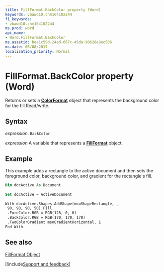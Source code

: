 ```yaml
---
title: FillFormat.BackColor property (Word)
keywords: vbawd10.chm164102244
f1_keywords:
- vbawd10.chm164102244
ms.prod: word
api_name:
- Word.FillFormat.BackColor
ms.assetid: bea1c59d-24ed-667c-45da-90626e8ec506
ms.date: 06/08/2017
localization_priority: Normal
---
```



# FillFormat.BackColor property (Word)

Returns or sets a  **[ColorFormat](Word.ColorFormat.md)** object that represents the background color for the fill Read/write.


## Syntax

_expression_. `BackColor`

_expression_ A variable that represents a **[FillFormat](word.fillformat.md)** object.


## Example

This example adds a rectangle to the active document and then sets the foreground color, background color, and gradient for the rectangle's fill.


```vb
Dim docActive As Document 
 
Set docActive = ActiveDocument 
 
With docActive.Shapes.AddShape(msoShapeRectangle, _ 
 90, 90, 90, 50).Fill 
 .ForeColor.RGB = RGB(128, 0, 0) 
 .BackColor.RGB = RGB(170, 170, 170) 
 .TwoColorGradient msoGradientHorizontal, 1 
End With
```


## See also


[FillFormat Object](Word.FillFormat.md)

[!include[Support and feedback](~/includes/feedback-boilerplate.md)]